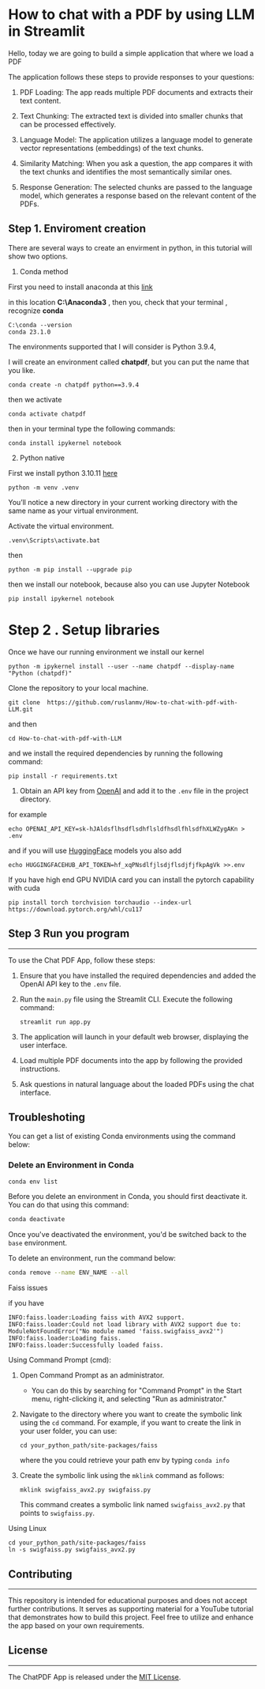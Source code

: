 # How to chat with a PDF by using LLM in Streamlit

Hello, today we are going to build a simple application that where we load  a PDF  

The application follows these steps to provide responses to your questions:

1. PDF Loading: The app reads multiple PDF documents and extracts their text content.

2. Text Chunking: The extracted text is divided into smaller chunks that can be processed effectively.

3. Language Model: The application utilizes a language model to generate vector representations (embeddings) of the text chunks.

4. Similarity Matching: When you ask a question, the app compares it with the text chunks and identifies the most semantically similar ones.

5. Response Generation: The selected chunks are passed to the language model, which generates a response based on the relevant content of the PDFs.

## Step 1. Enviroment creation

There are several ways to create an envirment in python, in this tutorial will show two options.
1. Conda method

First you need to install anaconda at this [link](https://www.anaconda.com/products/individual)


in this location **C:\Anaconda3** , then you, check that your terminal , recognize **conda**

```
C:\conda --version
conda 23.1.0
```

The environments supported that I will consider is Python 3.9.4,

I will create an environment called **chatpdf**, but you can put the name that you like.

```
conda create -n chatpdf python==3.9.4
```

then we activate

```
conda activate chatpdf
```
then in your terminal type the following commands:

```
conda install ipykernel notebook
```


2. Python native 

First we install python 3.10.11 [here](https://www.python.org/downloads/)


```
python -m venv .venv
```

You’ll notice a new directory in your current working directory with the same name as your virtual environment.

Activate the virtual environment.

```
.venv\Scripts\activate.bat
```
then


```
python -m pip install --upgrade pip
```

then we install our notebook, because also you can use Jupyter Notebook
```
pip install ipykernel notebook
```
# Step 2 . Setup libraries


Once we have our running environment  we install our kernel
```
python -m ipykernel install --user --name chatpdf --display-name "Python (chatpdf)"
```

Clone the repository to your local machine.

```
git clone  https://github.com/ruslanmv/How-to-chat-with-pdf-with-LLM.git
```

and then


```
cd How-to-chat-with-pdf-with-LLM
```
and  we install the required dependencies by running the following command:

```
pip install -r requirements.txt
```

1. Obtain an API key from [OpenAI](https://platform.openai.com/account/api-keys) and add it to the `.env` file in the project directory.

for example

```
echo OPENAI_API_KEY=sk-hJAldsflhsdflsdhflsldfhsdlfhlsdfhXLWZygAKn > .env
```

and if you will use [HuggingFace](https://huggingface.co/settings/tokens) models   you also add

```
echo HUGGINGFACEHUB_API_TOKEN=hf_xqPNsdlfjlsdjflsdjfjfkpAgVk >>.env
```

If you have high end GPU  NVIDIA card you can install the pytorch capability with cuda

```
pip install torch torchvision torchaudio --index-url https://download.pytorch.org/whl/cu117
```



## Step 3 Run you program

-----
To use the Chat PDF  App, follow these steps:

1. Ensure that you have installed the required dependencies and added the OpenAI API key to the `.env` file.

2. Run the `main.py` file using the Streamlit CLI. Execute the following command:
   ```
   streamlit run app.py
   ```

3. The application will launch in your default web browser, displaying the user interface.

4. Load multiple PDF documents into the app by following the provided instructions.

5. Ask questions in natural language about the loaded PDFs using the chat interface.



## Troubleshoting

You can get a list of existing Conda environments using the command below:

### Delete an Environment in Conda

```bash
conda env list
```



Before you delete an environment in Conda, you should first deactivate it. You can do that using this command:

```bash
conda deactivate
```

Once you've deactivated the environment, you'd be switched back to the `base` environment.

To delete an environment, run the command below:

```bash
conda remove --name ENV_NAME --all
```



Faiss issues

if you have

```
INFO:faiss.loader:Loading faiss with AVX2 support.
INFO:faiss.loader:Could not load library with AVX2 support due to:
ModuleNotFoundError("No module named 'faiss.swigfaiss_avx2'")
INFO:faiss.loader:Loading faiss.
INFO:faiss.loader:Successfully loaded faiss.
```



Using Command Prompt (cmd):

1. Open Command Prompt as an administrator.

   - You can do this by searching for "Command Prompt" in the Start menu, right-clicking it, and selecting "Run as administrator."

2. Navigate to the directory where you want to create the symbolic link using the `cd` command. For example, if you want to create the link in your user folder, you can use:

   ```
   cd your_python_path/site-packages/faiss
   ```

   where the you could retrieve  your path env by typing `conda info`

3. Create the symbolic link using the `mklink` command as follows:

   ```
   mklink swigfaiss_avx2.py swigfaiss.py
   ```

   This command creates a symbolic link named `swigfaiss_avx2.py` that points to `swigfaiss.py`.

Using  Linux

```
cd your_python_path/site-packages/faiss
ln -s swigfaiss.py swigfaiss_avx2.py
```



## Contributing

------------
This repository is intended for educational purposes and does not accept further contributions. It serves as supporting material for a YouTube tutorial that demonstrates how to build this project. Feel free to utilize and enhance the app based on your own requirements.

## License
-------
The ChatPDF App is released under the [MIT License](https://opensource.org/licenses/MIT).